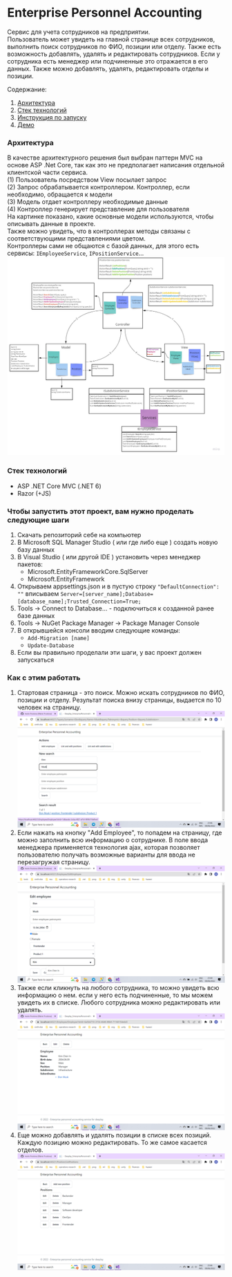 # Enterprise Personnel Accounting
Сервис для учета сотрудников на предприятии.<br />
Пользователь может увидеть на главной странице всех сотрудников, выполнить поиск сотрудников по ФИО, позиции или отделу. Также есть возможность добавлять, удалять и редактировать сотрудников. Если у сотрудника есть менеджер или подчиненные это отражается в его данных. Также можно добавлять, удалять, редактировать отделы и позиции.<br />

Содержание:<br />
1. [Архитектура](#архитектура)
2. [Стек технологий](#стек)
3. [Инструкция по запуску](#инструкция)
4. [Демо](#демо)

### <a name="архитектура">Архитектура</a>
В качестве архитектурного решения был выбран паттерн MVC на основе ASP .Net Core, так как это не предполагает написания отдельной клиентской части сервиса.<br />
(1) Пользователь посредством View посылает запрос<br />
(2) Запрос обрабатывается контроллером. Контроллер, если необходимо, обращается к модели<br />
(3) Модель отдает контроллеру необходимые данные<br />
(4) Контроллер генерирует представление для пользователя<br />
На картинке показано, какие основные модели используются, чтобы описывать данные в проекте.<br />
Также можно увидеть, что в контроллерах методы связаны с соответствующими представлениями цветом.<br />
Контроллеры сами не общаются с базой данных, для этого есть сервисы: `IEmployeeService`, `IPositionService`...<br />
![alt text](https://github.com/marie-frostova/Deeplay_Test_Task/blob/master/Images/Architecture.jpg?raw=true)

### <a name="стек">Стек технологий</a>
- ASP .NET Core MVC (.NET 6)
- Razor (+JS)

### <a name="инструкция">Чтобы запустить этот проект, вам нужно проделать следующие шаги</a>
1. Скачать репозиторий себе на компьютер
2. В Microsoft SQL Manager Studio ( или где либо еще ) создать новую базу данных
3. В Visual Studio ( или другой IDE ) установить через менеджер пакетов:
    - Microsoft.EntityFrameworkCore.SqlServer
    - Microsoft.EntityFramework
4. Открываем appsettings.json и в пустую строку `"DefaultConnection": ""` вписываем `Server=[server_name];Database=[database_name];Trusted_Connection=True;`
5. Tools -> Connect to Database... - подключиться к созданной ранее базе данных
6. Tools -> NuGet Package Manager -> Package Manager Console
7. В открывшейся консоли вводим следующие команды:
    - `Add-Migration [name]`
    - `Update-Database`
8. Если вы правильно проделали эти шаги, у вас проект должен запускаться

### <a name="демо">Как с этим работать</a>
1. Стартовая страница - это поиск. Можно искать сотрудников по ФИО, позиции и отделу. Результат поиска внизу страницы, выдается по 10 человек на страницу.<br />
![alt text](https://github.com/marie-frostova/Deeplay_Test_Task/blob/master/Images/2.png?raw=true)
2. Если нажать на кнопку "Add Employee", то попадем на страницу, где можно заполнить всю информацию о сотруднике. В поле ввода менеджера применяется технология ajax, которая позволяет пользователю получать возможные варианты для ввода не перезагружая страницу.<br />
![alt text](https://github.com/marie-frostova/Deeplay_Test_Task/blob/master/Images/1.png?raw=true)
3. Также если кликнуть на любого сотрудника, то можно увидеть всю информацию о нем. если у него есть подчиненные, то мы можем увидеть их в списке. Любого сотрудника можно редактировать или удалять.<br />
![alt text](https://github.com/marie-frostova/Deeplay_Test_Task/blob/master/Images/3.png?raw=true)
4. Еще можно добавлять и удалять позиции в списке всех позиций. Каждую позицию можно редактировать. То же самое касается отделов.<br />
![alt text](https://github.com/marie-frostova/Deeplay_Test_Task/blob/master/Images/4.png?raw=true)
